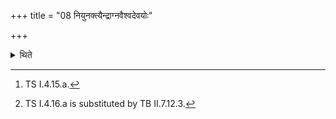 +++
title = "08 नियुनक्त्यैन्द्राग्नवैश्वदेवयोः"

+++

<details><summary>थिते</summary>

8. For the scoops viz. the scoop for Indra and Agni[^1] and the scoop for Viśvedevas,[^2] he uses (another verse) addressed to Agni.  

[^1]: TS I.4.15.a.  

[^2]: TS I.4.16.a is substituted by TB II.7.12.3.  
</details>
